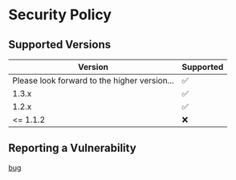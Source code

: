 # Security Policy

## Supported Versions


| Version | Supported          |
| ------- | ------------------ |
| Please look forward to the higher version...  | :white_check_mark: |
| 1.3.x   | :white_check_mark: |
| 1.2.x   | :white_check_mark: |
| <= 1.1.2| :x:             |


## Reporting a Vulnerability

[bug][BUG]

[BUG]:https://github.com/QYF-RYCBStudio/ybc/issues/new
